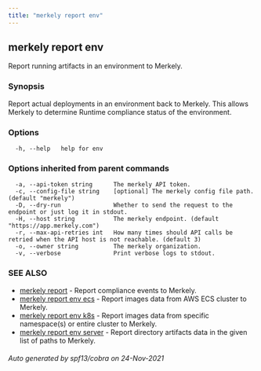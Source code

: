 ```yaml
---
title: "merkely report env"
---
```


## merkely report env

Report running artifacts in an environment to Merkely.

### Synopsis


Report actual deployments in an environment back to Merkely.
This allows Merkely to determine Runtime compliance status of the environment.


### Options

```
  -h, --help   help for env
```

### Options inherited from parent commands

```
  -a, --api-token string      The merkely API token.
  -c, --config-file string    [optional] The merkely config file path. (default "merkely")
  -D, --dry-run               Whether to send the request to the endpoint or just log it in stdout.
  -H, --host string           The merkely endpoint. (default "https://app.merkely.com")
  -r, --max-api-retries int   How many times should API calls be retried when the API host is not reachable. (default 3)
  -o, --owner string          The merkely organization.
  -v, --verbose               Print verbose logs to stdout.
```

### SEE ALSO

* [merkely report](/client_reference/merkely_report/)	 - Report compliance events to Merkely.
* [merkely report env ecs](/client_reference/merkely_report_env_ecs/)	 - Report images data from AWS ECS cluster to Merkely.
* [merkely report env k8s](/client_reference/merkely_report_env_k8s/)	 - Report images data from specific namespace(s) or entire cluster to Merkely.
* [merkely report env server](/client_reference/merkely_report_env_server/)	 - Report directory artifacts data in the given list of paths to Merkely.

###### Auto generated by spf13/cobra on 24-Nov-2021
